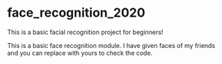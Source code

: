 # face_recognition_2020
This is a basic facial recognition project for beginners!


This is a basic face recognition module.
I have given faces of my friends and you can replace with yours to check the code.
